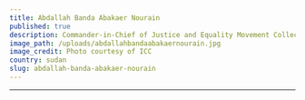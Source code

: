 ```yaml
---
title: Abdallah Banda Abakaer Nourain
published: true
description: Commander-in-Chief of Justice and Equality Movement Collective-Leadership (JEM-CL)
image_path: /uploads/abdallahbandaabakaernourain.jpg
image_credit: Photo courtesy of ICC
country: sudan
slug: abdallah-banda-abakaer-nourain
---
```



---